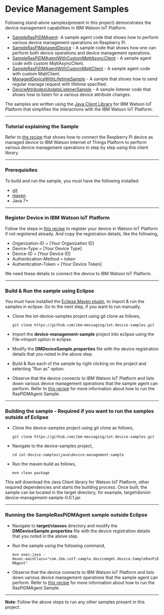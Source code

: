 Device Management Samples
============================================

Following stand-alone samples(present in this project) demonstrates the device management capabilities in IBM Watson IoT Platform.

* [SampleRasPiDMAgent](https://github.com/ibm-messaging/iot-device-samples/blob/master/java/device-management-sample/src/main/java/com/ibm/iotf/sample/devicemgmt/device/SampleRasPiDMAgent.java)- A sample agent code that shows how to perform various device management operations on Raspberry Pi.
* [SampleRasPiManagedDevice](https://github.com/ibm-messaging/iot-device-samples/blob/master/java/device-management-sample/src/main/java/com/ibm/iotf/sample/devicemgmt/device/SampleRasPiManagedDevice.java) - A sample code that shows how one can perform both device operations and device management operations.
* [SampleRasPiDMAgentWithCustomMqttAsyncClient](https://github.com/ibm-messaging/iot-device-samples/blob/master/java/device-management-sample/src/main/java/com/ibm/iotf/sample/devicemgmt/device/SampleRasPiDMAgentWithCustomMqttAsyncClient.java) - A sample agent code with custom MqttAsyncClient.
* [SampleRasPiDMAgentWithCustomMqttClient](https://github.com/ibm-messaging/iot-device-samples/blob/master/java/device-management-sample/src/main/java/com/ibm/iotf/sample/devicemgmt/device/SampleRasPiDMAgentWithCustomMqttClient.java) - A sample agent code with custom MqttClient.
* [ManagedDeviceWithLifetimeSample](https://github.com/ibm-messaging/iot-java/blob/master/samples/iotfdevicemanagement/src/com/ibm/iotf/sample/devicemgmt/device/ManagedDeviceWithLifetimeSample.java) - A sample that shows how to send regular manage request with lifetime specified.
* [DeviceAttributesUpdateListenerSample](https://github.com/ibm-messaging/iot-device-samples/blob/master/java/device-management-sample/src/main/java/com/ibm/iotf/sample/devicemgmt/device/DeviceAttributesUpdateListenerSample.java) - A sample listener code that shows how to listen for a various device attribute changes.

The samples are written using the [Java Client Library](https://github.com/ibm-messaging/iot-java) for IBM Watson IoT Platform that simplifies the interactions with the IBM Watson IoT Platform.

----

### Tutorial explaining the Sample

Refer to [the recipe](https://developer.ibm.com/recipes/tutorials/connect-raspberry-pi-as-managed-device-to-ibm-iot-foundation/) that shows how to connect the Raspberry Pi device as managed device to IBM Watson Internet of Things Platform to perform various device management operations in step by step using this client library.

----

### Prerequisites
To build and run the sample, you must have the following installed:

* [git](https://git-scm.com/)
* [maven](https://maven.apache.org/download.cgi)
* Java 7+

----

### Register Device in IBM Watson IoT Platform

Follow the steps in [this recipe](https://developer.ibm.com/recipes/tutorials/how-to-register-devices-in-ibm-iot-foundation/) to register your device in Watson IoT Platform if not registered already. And copy the registration details, like the following,

* Organization-ID = [Your Organization ID]
* Device-Type = [Your Device Type]
* Device-ID = [Your Device ID]
* Authentication-Method = token
* Authentication-Token = [Your Device Token]

We need these details to connect the device to IBM Watson IoT Platform.

----


### Build & Run the sample using Eclipse

You must have installed the [Eclipse Maven plugin](http://www.eclipse.org/m2e/), to import & run the samples in eclipse. Go to the next step, if you want to run manually.

* Clone the iot-device-samples project using git clone as follows,

    `git clone https://github.com/ibm-messaging/iot-device-samples.git`
    
* Import the **device-management-sample** project into eclipse using the File->Import option in eclipse.

* Modify the **DMDeviceSample.properties** file with the device registration details that you noted in the above step.

* Build & Run each of the sample by right clicking on the project and selecting "Run as" option.

* Observe that the device connects to IBM Watson IoT Platform and lists down various device management operations that the sample agent can perform. Refer to [this recipe](https://developer.ibm.com/recipes/tutorials/connect-raspberry-pi-as-managed-device-to-ibm-iot-foundation/) for more information about how to run the RasPiDMAgent Sample.

----

### Building the sample - Required if you want to run the samples outside of Eclipse

* Clone the device-samples project using git clone as follows,
   
    `git clone https://github.com/ibm-messaging/iot-device-samples.git`
    
* Navigate to the device-samples project, 

    `cd iot-device-samples\java\device-management-sample`
    
* Run the maven build as follows,

    `mvn clean package`
    
This will download the Java Client library for Watson IoT Platform, other required dependencies and starts the building process. Once built, the sample can be located in the target directory, for example, target\ibmiot-device-management-sample-0.0.1.jar.

----

### Running the SampleRasPiDMAgent sample outside Eclipse

* Navigate to **target/classes** directory and modify the **DMDeviceSample.properties** file with the device registration details that you noted in the above step.

* Run the sample using the following command,

    `mvn exec:java -Dexec.mainClass="com.ibm.iotf.sample.devicemgmt.device.SampleRasPiDMAgent"`

* Observe that the device connects to IBM Watson IoT Platform and lists down various device management operations that the sample agent can perform. Refer to [this recipe](https://developer.ibm.com/recipes/tutorials/connect-raspberry-pi-as-managed-device-to-ibm-iot-foundation/) for more information about how to run the RasPiDMAgent Sample.

----

**Note**: Follow the above steps to run any other samples present in this project.
